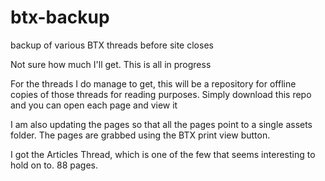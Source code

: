 # btx-backup
 backup of various BTX threads before site closes


Not sure how much I'll get. This is all in progress


For the threads I do manage to get, this will be a repository for offline copies of those threads for reading purposes. Simply download this repo and you can open each page and view it


I am also updating the pages so that all the pages point to a single assets folder. The pages are grabbed using the BTX print view button.


I got the Articles Thread, which is one of the few that seems interesting to hold on to. 88 pages. 